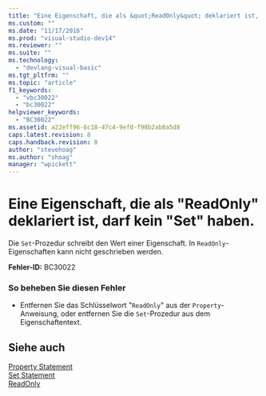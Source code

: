 ```yaml
---
title: "Eine Eigenschaft, die als &quot;ReadOnly&quot; deklariert ist, darf kein &quot;Set&quot; haben. | Microsoft Docs"
ms.custom: ""
ms.date: "11/17/2016"
ms.prod: "visual-studio-dev14"
ms.reviewer: ""
ms.suite: ""
ms.technology: 
  - "devlang-visual-basic"
ms.tgt_pltfrm: ""
ms.topic: "article"
f1_keywords: 
  - "vbc30022"
  - "bc30022"
helpviewer_keywords: 
  - "BC30022"
ms.assetid: a22eff96-8c18-47c4-9ef0-f98b2ab8a5d8
caps.latest.revision: 8
caps.handback.revision: 8
author: "stevehoag"
ms.author: "shoag"
manager: "wpickett"
---
```

# Eine Eigenschaft, die als &quot;ReadOnly&quot; deklariert ist, darf kein &quot;Set&quot; haben.
Die `Set`\-Prozedur schreibt den Wert einer Eigenschaft. In `ReadOnly`\-Eigenschaften kann nicht geschrieben werden.  
  
 **Fehler\-ID:** BC30022  
  
### So beheben Sie diesen Fehler  
  
-   Entfernen Sie das Schlüsselwort "`ReadOnly`" aus der `Property`\-Anweisung, oder entfernen Sie die `Set`\-Prozedur aus dem Eigenschaftentext.  
  
## Siehe auch  
 [Property Statement](../../visual-basic/language-reference/statements/property-statement.md)   
 [Set Statement](../../visual-basic/language-reference/statements/set-statement.md)   
 [ReadOnly](../../visual-basic/language-reference/modifiers/readonly.md)